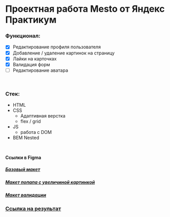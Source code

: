 # Проектная работа Mesto от Яндекс Практикум

### Функционал:
- [x] Редактирование профиля пользователя
- [x] Добавление / удаление картинок на страницу
- [x] Лайки на карточках
- [x] Валидация форм
- [ ] Редактирование аватара

<br>

### Стек:
- HTML
- CSS
  - Адаптивная верстка
  - flex / grid
- JS
  - работа с DOM
- BEM Nested

<br>

**Ссылки в Figma**
##### **[Базовый макет](https://www.figma.com/file/2cn9N9jSkmxD84oJik7xL7/JavaScript.-Sprint-4?node-id=0%3A1)**
##### **[Макет попапа с увеличиной картинкой](https://www.figma.com/file/bjyvbKKJN2naO0ucURl2Z0/JavaScript.-Sprint-5?node-id=0%3A1)**
##### **[Макет валидации](https://www.figma.com/file/kRVLKwYG3d1HGLvh7JFWRT/JavaScript.-Sprint-6?node-id=0%3A1)**

### **[Ссылка на результат](https://broman22.github.io/mesto/)**